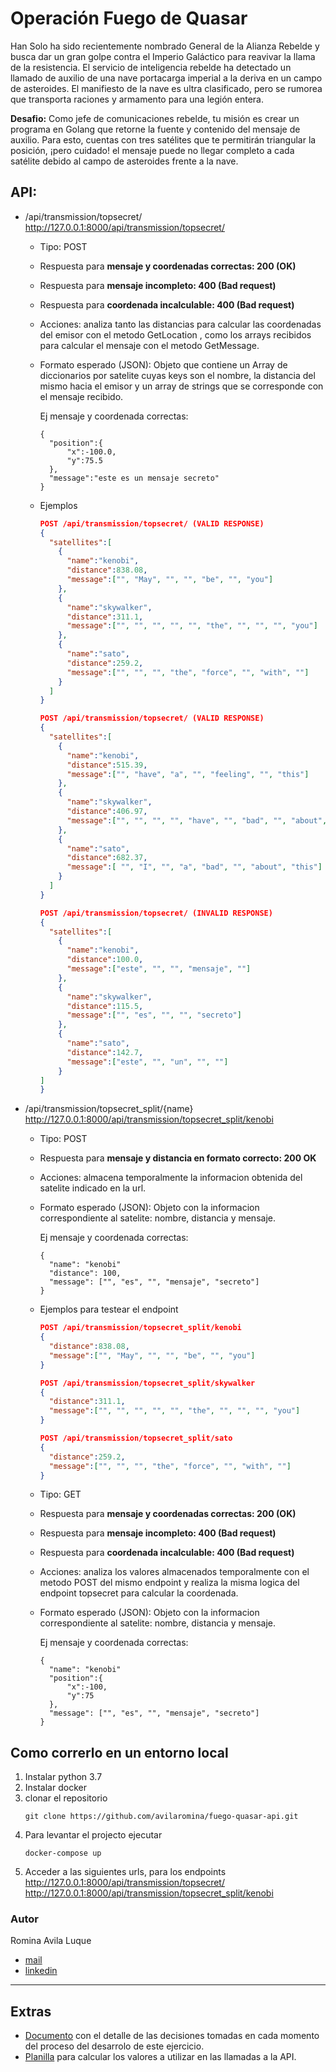 # Operación Fuego de Quasar

Han Solo ha sido recientemente nombrado General de la Alianza
Rebelde y busca dar un gran golpe contra el Imperio Galáctico para
reavivar la llama de la resistencia. El servicio de inteligencia rebelde ha detectado un llamado de auxilio de
una nave portacarga imperial a la deriva en un campo de asteroides. El
manifiesto de la nave es ultra clasificado, pero se rumorea que
transporta raciones y armamento para una legión entera.

**Desafio:** Como jefe de comunicaciones rebelde, tu misión es crear un programa en Golang que retorne
la fuente y contenido del mensaje de auxilio. Para esto, cuentas con tres satélites que te
permitirán triangular la posición, ¡pero cuidado! el mensaje puede no llegar completo a cada
satélite debido al campo de asteroides frente a la nave.


## API:

* /api/transmission/topsecret/  
  http://127.0.0.1:8000/api/transmission/topsecret/

  * Tipo: POST
  * Respuesta para **mensaje y coordenadas correctas: 200 (OK)**
  * Respuesta para **mensaje incompleto: 400 (Bad request)**
  * Respuesta para **coordenada incalculable: 400 (Bad request)**
  * Acciones: analiza tanto las distancias para calcular las coordenadas del emisor con el metodo GetLocation , como los arrays recibidos para calcular el mensaje con el metodo GetMessage.
  * Formato esperado (JSON): Objeto que contiene un Array de diccionarios por satelite cuyas keys son el nombre, la distancia del mismo hacia el emisor y un array de strings que se corresponde con el mensaje recibido.

    Ej mensaje y coordenada correctas:
    ```
    {
      "position":{
          "x":-100.0,
          "y":75.5
      },
      "message":"este es un mensaje secreto"
    }
    ```
  
  * Ejemplos
    ```json
    POST /api/transmission/topsecret/ (VALID RESPONSE)
    {
      "satellites":[
        {
          "name":"kenobi",
          "distance":838.08,
          "message":["", "May", "", "", "be", "", "you"]
        },
        {
          "name":"skywalker",
          "distance":311.1,
          "message":["", "", "", "", "", "the", "", "", "", "you"]
        },
        {
          "name":"sato",
          "distance":259.2,
          "message":["", "", "", "the", "force", "", "with", ""]
        }
      ]
    }
    ```

    ```json
    POST /api/transmission/topsecret/ (VALID RESPONSE)
    {
      "satellites":[
        {
          "name":"kenobi",
          "distance":515.39,
          "message":["", "have", "a", "", "feeling", "", "this"]
        },
        {
          "name":"skywalker",
          "distance":406.97,
          "message":["", "", "", "", "have", "", "bad", "", "about", ""]
        },
        {
          "name":"sato",
          "distance":682.37,
          "message":[ "", "I", "", "a", "bad", "", "about", "this"]
        }
      ]
    }
    ```

    ```json
    POST /api/transmission/topsecret/ (INVALID RESPONSE)
    {
      "satellites":[
        {
          "name":"kenobi",
          "distance":100.0,
          "message":["este", "", "", "mensaje", ""]
        },
        {
          "name":"skywalker",
          "distance":115.5,
          "message":["", "es", "", "", "secreto"]
        },
        {
          "name":"sato",
          "distance":142.7,
          "message":["este", "", "un", "", ""]
        }
    ]
    }
    ```

* /api/transmission/topsecret_split/{name}  
  http://127.0.0.1:8000/api/transmission/topsecret_split/kenobi

  * Tipo: POST
  * Respuesta para **mensaje y distancia en formato correcto: 200 OK**
  * Acciones: almacena temporalmente la informacion obtenida del satelite indicado en la url.
  * Formato esperado (JSON): Objeto con la informacion correspondiente al satelite: nombre, distancia y mensaje.

    Ej mensaje y coordenada correctas:
    ```
    {
      "name": "kenobi"
      "distance": 100,
      "message": ["", "es", "", "mensaje", "secreto"]
    }
    ```
  * Ejemplos para testear el endpoint
    ```json
    POST /api/transmission/topsecret_split/kenobi
    {
      "distance":838.08,
      "message":["", "May", "", "", "be", "", "you"]
    }
    ```

    ```json
    POST /api/transmission/topsecret_split/skywalker
    {
      "distance":311.1,
      "message":["", "", "", "", "", "the", "", "", "", "you"]
    }
    ```

    ```json
    POST /api/transmission/topsecret_split/sato
    {
      "distance":259.2,
      "message":["", "", "", "the", "force", "", "with", ""]
    }
    ```

  * Tipo: GET
  * Respuesta para **mensaje y coordenadas correctas: 200 (OK)**
  * Respuesta para **mensaje incompleto: 400 (Bad request)**
  * Respuesta para **coordenada incalculable: 400 (Bad request)**
  * Acciones: analiza los valores almacenados temporalmente con el metodo POST del mismo endpoint y realiza la misma logica del endpoint topsecret para calcular la coordenada.
  * Formato esperado (JSON): Objeto con la informacion correspondiente al satelite: nombre, distancia y mensaje.

    Ej mensaje y coordenada correctas:
    ```
    {
      "name": "kenobi"
      "position":{
          "x":-100,
          "y":75
      },
      "message": ["", "es", "", "mensaje", "secreto"]
    }
    ```


## Como correrlo en un entorno local

1. Instalar python 3.7 
2. Instalar docker
3. clonar el repositorio
    ```
    git clone https://github.com/avilaromina/fuego-quasar-api.git
    ```
4. Para levantar el projecto ejecutar 
    ```
    docker-compose up
    ```
5. Acceder a las siguientes urls, para los endpoints  
    http://127.0.0.1:8000/api/transmission/topsecret/  
    http://127.0.0.1:8000/api/transmission/topsecret_split/kenobi


### Autor
Romina Avila Luque
* [mail](mailto:romina.avila.luque@outlook.com)
* [linkedin](https://www.linkedin.com/in/rominic29/)

---

## Extras

* [Documento](https://docs.google.com/document/d/18sxlvXxaQc1GLLNtY6dm4C6sjxhZULyC9Id9vvzMrgM/edit?usp=sharing) con el detalle de las decisiones tomadas en cada momento del proceso del desarrolo de este ejercicio.
* [Planilla](https://docs.google.com/spreadsheets/d/1Co_eCKnmSDfRzUgrIYautIs_SNLvGRytnTDhCUDGmYQ/edit?usp=sharing) para calcular los valores a utilizar en las llamadas a la API.
